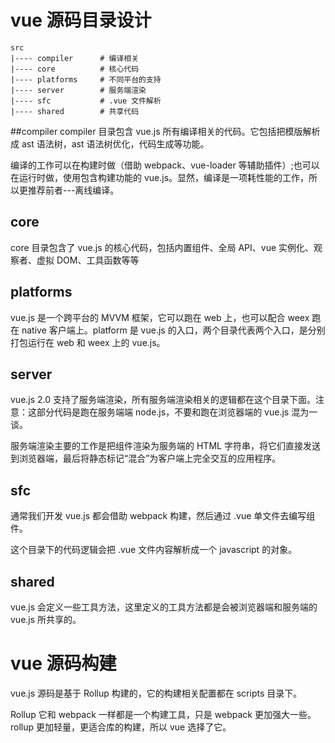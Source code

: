 # vue 源码目录设计
```
src
|---- compiler		# 编译相关
|---- core	    	# 核心代码
|---- platforms		# 不同平台的支持
|---- server		# 服务端渲染
|---- sfc	    	# .vue 文件解析
|---- shared		# 共享代码
```

##compiler
compiler 目录包含 vue.js 所有编译相关的代码。它包括把模版解析成 ast 语法树，ast 语法树优化，代码生成等功能。

编译的工作可以在构建时做（借助 webpack、vue-loader 等辅助插件）;也可以在运行时做，使用包含构建功能的 vue.js。显然，编译是一项耗性能的工作，所以更推荐前者---离线编译。


## core
core 目录包含了 vue.js 的核心代码，包括内置组件、全局 API、vue 实例化、观察者、虚拟 DOM、工具函数等等


## platforms
vue.js 是一个跨平台的 MVVM 框架，它可以跑在 web 上，也可以配合 weex 跑在 native 客户端上。platform 是 vue.js 的入口，两个目录代表两个入口，是分别打包运行在 web 和 weex 上的 vue.js。


## server
vue.js 2.0 支持了服务端渲染，所有服务端渲染相关的逻辑都在这个目录下面。注意：这部分代码是跑在服务端端 node.js，不要和跑在浏览器端的 vue.js 混为一谈。

服务端渲染主要的工作是把组件渲染为服务端的 HTML 字符串，将它们直接发送到浏览器端，最后将静态标记“混合”为客户端上完全交互的应用程序。


## sfc
通常我们开发 vue.js 都会借助 webpack 构建，然后通过 .vue 单文件去编写组件。

这个目录下的代码逻辑会把 .vue 文件内容解析成一个 javascript 的对象。


## shared
vue.js 会定义一些工具方法，这里定义的工具方法都是会被浏览器端和服务端的 vue.js 所共享的。



# vue 源码构建
vue.js 源码是基于 Rollup 构建的，它的构建相关配置都在 scripts 目录下。

Rollup 它和 webpack 一样都是一个构建工具，只是 webpack 更加强大一些。rollup 更加轻量，更适合库的构建，所以 vue 选择了它。
































